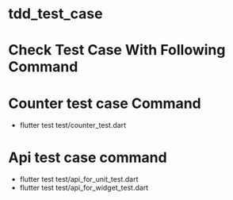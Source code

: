 # tdd_test_case

# Check Test Case With Following Command

# Counter test case Command
- flutter test test/counter_test.dart

# Api test case command
- flutter test test/api_for_unit_test.dart
- flutter test test/api_for_widget_test.dart